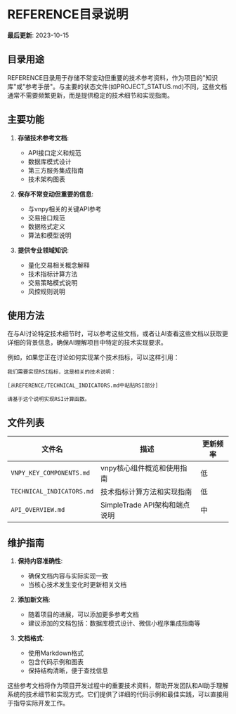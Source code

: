 # REFERENCE目录说明

**最后更新**: 2023-10-15

## 目录用途

REFERENCE目录用于存储不常变动但重要的技术参考资料，作为项目的"知识库"或"参考手册"。与主要的状态文件(如PROJECT_STATUS.md)不同，这些文档通常不需要频繁更新，而是提供稳定的技术细节和实现指南。

## 主要功能

1. **存储技术参考文档**:
   - API接口定义和规范
   - 数据库模式设计
   - 第三方服务集成指南
   - 技术架构图表

2. **保存不常变动但重要的信息**:
   - 与vnpy相关的关键API参考
   - 交易接口规范
   - 数据格式定义
   - 算法和模型说明

3. **提供专业领域知识**:
   - 量化交易相关概念解释
   - 技术指标计算方法
   - 交易策略模式说明
   - 风控规则说明

## 使用方法

在与AI讨论特定技术细节时，可以参考这些文档，或者让AI查看这些文档以获取更详细的背景信息，确保AI理解项目中特定的技术实现要求。

例如，如果您正在讨论如何实现某个技术指标，可以这样引用：
```
我们需要实现RSI指标，这是相关的技术说明：

[从REFERENCE/TECHNICAL_INDICATORS.md中粘贴RSI部分]

请基于这个说明实现RSI计算函数。
```

## 文件列表

| 文件名 | 描述 | 更新频率 |
|-------|------|---------|
| `VNPY_KEY_COMPONENTS.md` | vnpy核心组件概览和使用指南 | 低 |
| `TECHNICAL_INDICATORS.md` | 技术指标计算方法和实现指南 | 低 |
| `API_OVERVIEW.md` | SimpleTrade API架构和端点说明 | 中 |

## 维护指南

1. **保持内容准确性**:
   - 确保文档内容与实际实现一致
   - 当核心技术发生变化时更新相关文档

2. **添加新文档**:
   - 随着项目的进展，可以添加更多参考文档
   - 建议添加的文档包括：数据库模式设计、微信小程序集成指南等

3. **文档格式**:
   - 使用Markdown格式
   - 包含代码示例和图表
   - 保持结构清晰，便于查找信息

这些参考文档将作为项目开发过程中的重要技术资料，帮助开发团队和AI助手理解系统的技术细节和实现方式。它们提供了详细的代码示例和最佳实践，可以直接用于指导实际开发工作。
